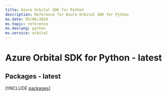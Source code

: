 ```yaml
---
title: Azure Orbital SDK for Python
description: Reference for Azure Orbital SDK for Python
ms.date: 05/06/2024
ms.topic: reference
ms.devlang: python
ms.service: orbital
---
```

# Azure Orbital SDK for Python - latest
## Packages - latest
[!INCLUDE [packages](orbital-index.md)]